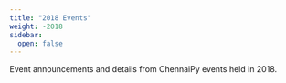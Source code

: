 ```yaml
---
title: "2018 Events"
weight: -2018
sidebar:
  open: false
---
```


Event announcements and details from ChennaiPy events held in 2018.
